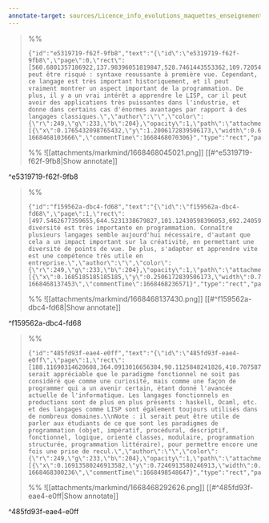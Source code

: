 ```yaml
---
annotate-target: sources/Licence_info_evolutions_maquettes_enseignement_2024.pdf
---
```


>%%
>```annotate-json
>{"id":"e5319719-f62f-9fb8","text":"{\"id\":\"e5319719-f62f-9fb8\",\"page\":0,\"rect\":[560.6801357186922,137.98396051819847,528.7461443553362,109.72054287476858],\"contents\":\"LISP peut être risqué : syntaxe reoussante à première vue. Cependant, ce langage est très important historiquement, et il peut vraiment montrer un aspect important de la programmation. De plus, il y a un vrai intérêt a apprendre le LISP, car il peut avoir des applications très puissantes dans l'industrie, et donne dans certains cas d'énormes avantages par rapport à des langages classiques.\",\"author\":\"\",\"color\":{\"r\":249,\"g\":233,\"b\":204},\"opacity\":1,\"path\":\"attachments/markmind/1668468045021.png\",\"relateRect\":[{\"x\":0.1765432098765432,\"y\":1.2006172839506173,\"width\":0.6759259259259259,\"height\":0.024074074074074074}],\"pdfName\":\"sources/Licence_info_evolutions_maquettes_enseignement_2024.pdf\",\"pageWidth\":1620,\"imageAbsolutePath\":\"app://local/Users/oscarplaisant/devoirs/cours/attachments/markmind/1668468045021.png?1668468103666\",\"commentTime\":1668468070306}","type":"rect","page":0,"width":1095,"height":39,"pdfName":"sources/Licence_info_evolutions_maquettes_enseignement_2024.pdf"}
>```
>%%
>![[attachments/markmind/1668468045021.png]]
>[[#^e5319719-f62f-9fb8|Show annotate]]
>
^e5319719-f62f-9fb8

>%%
>```annotate-json
>{"id":"f159562a-dbc4-fd68","text":"{\"id\":\"f159562a-dbc4-fd68\",\"page\":1,\"rect\":[497.5462677359655,644.5231338679827,101.12430598396053,692.2405922270202],\"contents\":\"La diversité est très importante en programmation. Connaître plusieurs langages semble aujourd'hui nécessaire, d'autant que cela a un impact important sur la créativité, en permettant une diversité de points de vue. De plus, s'adapter et apprendre vite est une compétence très utile en entreprise.\",\"author\":\"\",\"color\":{\"r\":249,\"g\":233,\"b\":204},\"opacity\":1,\"path\":\"attachments/markmind/1668468137430.png\",\"relateRect\":[{\"x\":0.1685185185185185,\"y\":0.2506172839506173,\"width\":0.7209876543209877,\"height\":0.14629629629629629}],\"pdfName\":\"sources/Licence_info_evolutions_maquettes_enseignement_2024.pdf\",\"pageWidth\":1620,\"imageAbsolutePath\":\"app://local/Users/oscarplaisant/devoirs/cours/attachments/markmind/1668468137430.png?1668468137453\",\"commentTime\":1668468236571}","type":"rect","page":1,"width":1168,"height":237,"pdfName":"sources/Licence_info_evolutions_maquettes_enseignement_2024.pdf"}
>```
>%%
>![[attachments/markmind/1668468137430.png]]
>[[#^f159562a-dbc4-fd68|Show annotate]]
>
^f159562a-dbc4-fd68

>%%
>```annotate-json
>{"id":"485fd93f-eae4-e0ff","text":"{\"id\":\"485fd93f-eae4-e0ff\",\"page\":1,\"rect\":[188.11690314620608,364.0913016656384,90.1125848241826,410.70758790869826],\"contents\":\"Il serait appréciable que le paradigme fonctionnel ne soit pas considéré que comme une curiosité, mais comme une façon de programmer qui a un avenir certain, étant donné l'avancée actuelle de l'informatique. Les langages fonctionnels en productions sont de plus en plus présents : haskell, Ocaml, etc. et des langages comme LISP sont également toujours utilisés dans de nombreux domaines.\\nNote : il serait peut être utile de parler aux étudiants de ce que sont les paradigmes de programmation (objet, impératif, procédural, descriptif, fonctionnel, logique, orienté classes, modulaire, programmation structurée, programmation littéraire), pour permettre encore une fois une prise de recul.\",\"author\":\"\",\"color\":{\"r\":249,\"g\":233,\"b\":204},\"opacity\":1,\"path\":\"attachments/markmind/1668468292626.png\",\"relateRect\":[{\"x\":0.16913580246913582,\"y\":0.7246913580246913,\"width\":0.7191358024691358,\"height\":0.1382716049382716}],\"pdfName\":\"sources/Licence_info_evolutions_maquettes_enseignement_2024.pdf\",\"pageWidth\":1620,\"imageAbsolutePath\":\"app://local/Users/oscarplaisant/devoirs/cours/attachments/markmind/1668468292626.png?1668468300236\",\"commentTime\":1668498548647}","type":"rect","page":1,"width":1165,"height":224,"pdfName":"sources/Licence_info_evolutions_maquettes_enseignement_2024.pdf"}
>```
>%%
>![[attachments/markmind/1668468292626.png]]
>[[#^485fd93f-eae4-e0ff|Show annotate]]
>
^485fd93f-eae4-e0ff

